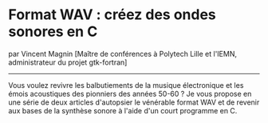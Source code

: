 # Format WAV : créez des ondes sonores en C
par Vincent Magnin [Maître de conférences à Polytech Lille et l'IEMN, administrateur du projet gtk-fortran]

---

Vous voulez revivre les balbutiements de la musique électronique et les émois acoustiques des pionniers des années 50-60 ? Je vous propose en une série de deux articles d'autopsier le vénérable format WAV et de revenir aux bases de la synthèse sonore à l'aide d'un court programme en C.
